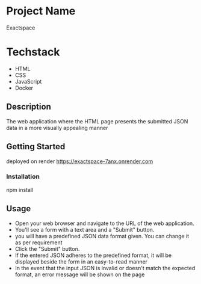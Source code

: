 # Project Name
Exactspace
 
# Techstack
- HTML
- CSS
- JavaScript
- Docker
## Description

The web application where the HTML page presents the submitted JSON data in a more visually appealing manner

## Getting Started
deployed on render
https://exactspace-7anx.onrender.com


### Installation

npm install

## Usage

- Open your web browser and navigate to the URL of the web application.
- You'll see a form with a text area and a "Submit" button.
- you will have a predefined JSON data format given. You can change it as per requirement
- Click the "Submit" button.
- If the entered JSON adheres to the predefined format, it will be displayed beside the form in an easy-to-read manner
- In the event that the input JSON is invalid or doesn't match the expected format, an error message will be shown on the page


